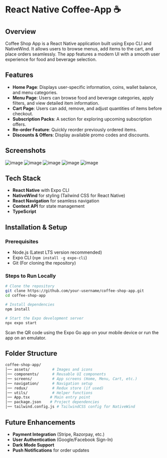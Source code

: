 # React Native Coffee-App ☕

## Overview
Coffee Shop App is a React Native application built using Expo CLI and NativeWind. It allows users to browse menus, add items to the cart, and place orders seamlessly. The app features a modern UI with a smooth user experience for food and beverage selection.

## Features
- **Home Page**: Displays user-specific information, coins, wallet balance, and menu categories.
- **Menu Page**: Users can browse food and beverage categories, apply filters, and view detailed item information.
- **Cart Page**: Users can add, remove, and adjust quantities of items before checkout.
- **Subscription Packs**: A section for exploring upcoming subscription offers.
- **Re-order Feature**: Quickly reorder previously ordered items.
- **Discounts & Offers**: Display available promo codes and discounts.


## Screenshots
![image](https://github.com/user-attachments/assets/640cb048-9ec2-4c9a-a0e3-dfb44c977f5e)
![image](https://github.com/user-attachments/assets/0565f1e6-856a-4be6-8ea5-d9a49499ea76)
![image](https://github.com/user-attachments/assets/2cedebdc-4985-4f57-9811-a55b6c7276af)
![image](https://github.com/user-attachments/assets/4b9f470f-ece0-4cde-a319-eefb6faa6525)
![image](https://github.com/user-attachments/assets/d50b502b-f066-4f53-b967-6c84cac25408)


## Tech Stack
- **React Native** with Expo CLI
- **NativeWind** for styling (Tailwind CSS for React Native)
- **React Navigation** for seamless navigation
- **Context API** for state management
- **TypeScript**

## Installation & Setup
### Prerequisites
- Node.js (Latest LTS version recommended)
- Expo CLI (`npm install -g expo-cli`)
- Git (For cloning the repository)

### Steps to Run Locally
```sh
# Clone the repository
git clone https://github.com/your-username/coffee-shop-app.git
cd coffee-shop-app

# Install dependencies
npm install

# Start the Expo development server
npx expo start
```

Scan the QR code using the Expo Go app on your mobile device or run the app on an emulator.

## Folder Structure
```sh
coffee-shop-app/
│── assets/          # Images and icons
│── components/      # Reusable UI components
│── screens/         # App screens (Home, Menu, Cart, etc.)
│── navigation/      # Navigation setup
│── redux/           # Redux store (if used)
│── utils/           # Helper functions
│── App.tsx         # Main entry point
│── package.json    # Project dependencies
│── tailwind.config.js # TailwindCSS config for NativeWind
```



## Future Enhancements
- **Payment Integration** (Stripe, Razorpay, etc.)
- **User Authentication** (Google/Facebook Sign-In)
- **Dark Mode Support**
- **Push Notifications** for order updates
